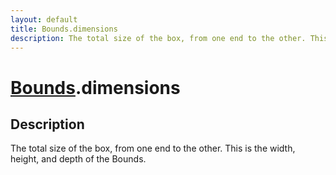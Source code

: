 ```yaml
---
layout: default
title: Bounds.dimensions
description: The total size of the box, from one end to the other. This is the width, height, and depth of the Bounds.
---
```

# [Bounds]({{site.url}}/Pages/Reference/Bounds.html).dimensions

## Description
The total size of the box, from one end to the other. This is the
width, height, and depth of the Bounds.

